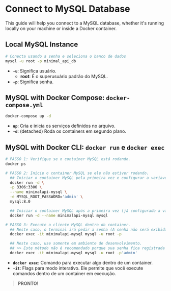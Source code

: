 # Connect to MySQL Database

This guide will help you connect to a MySQL database, whether it's running locally on your machine or inside a Docker container.

## Local MySQL Instance

```bash
# Conecta usando a senha e seleciona o banco de dados
mysql -u root -p minimal_api_db
```

- **`-u`**: Significa usuário.
  - **root**: É o superusuário padrão do MySQL.
- **`-p`**: Significa senha.

## MySQL with Docker Compose: `docker-compose.yml`

```bash
docker-compose up -d
```

- **`up`**: Cria e inicia os serviços definidos no arquivo.
- **`-d`**: (detached) Roda os containers em segundo plano.

## MySQL with Docker CLI: `docker run` e `docker exec`

```bash
# PASSO 1: Verifique se o container MySQL está rodando.
docker ps

# PASSO 2: Inicie o container MySQL se ele não estiver rodando.
  ## Iniciar o container MySQL pela primeira vez e configurar a variavel de ambiente para a senha root.
  docker run -d \
  -p 3306:3306 \
  --name minimalapi-mysql \
  -e MYSQL_ROOT_PASSWORD='admin' \
  mysql:8.0

  ## Iniciar o container MySQL após a primeira vez (já configurado a variavel de ambiente para a senha root).
  docker run -d --name minimalapi-mysql mysql 

# PASSO 3: Execute o cliente MySQL dentro do container.
  ## Neste caso, o terminal irá pedir a senha (A senha não será exibida enquanto você digita).
  docker exec -it minimalapi-mysql mysql -u root -p

  ## Neste caso, use somente em ambiente de desenvolvimento.
  ## >> Este método não é recomendado porque sua senha fica registrada no histórico de comandos do terminal.
  docker exec -it minimalapi-mysql mysql -u root -p'admin'
```

- **`docker exec`**: Comando para executar algo dentro de um container.
- **`-it`**: Flags para modo interativo. Ele permite que você execute comandos dentro de um container em execução.

> **PRONTO!**
